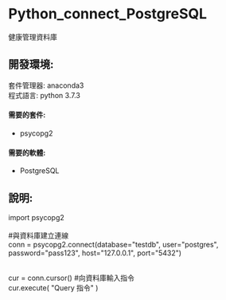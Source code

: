 # Python_connect_PostgreSQL
健康管理資料庫

<h2>開發環境:</h2>
套件管理器: anaconda3</br>
程式語言: python 3.7.3</br>
<h4>需要的套件: </h4>
<ul>
<li>psycopg2</li>
</ul>

<h4>需要的軟體: </h4>
<ul>
<li>PostgreSQL</li>
</ul>

<h2>說明:</h2>
<div>
  import psycopg2</br></br>
  #與資料庫建立連線</br>
  conn = psycopg2.connect(database="testdb", user="postgres", password="pass123", host="127.0.0.1", port="5432")</br></br>

  cur = conn.cursor()
  #向資料庫輸入指令</br>
  cur.execute( "Query 指令" )</br></br>
</div>
